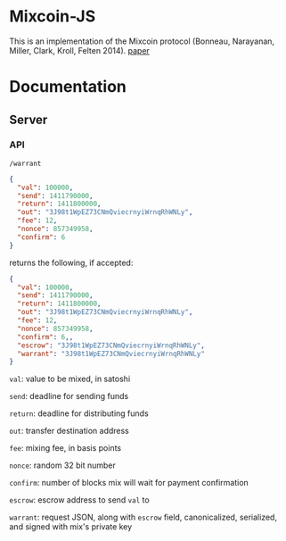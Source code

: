 # Mixcoin-JS

This is an implementation of the Mixcoin protocol (Bonneau, Narayanan, Miller, Clark, Kroll, Felten 2014). [paper](https://eprint.iacr.org/2014/077.pdf)

# Documentation

## Server

### API

`/warrant`

```json
{
  "val": 100000,
  "send": 1411790000,
  "return": 1411800000,
  "out": "3J98t1WpEZ73CNmQviecrnyiWrnqRhWNLy",
  "fee": 12,
  "nonce": 857349958,
  "confirm": 6
}
```

returns the following, if accepted:

```json
{
  "val": 100000,
  "send": 1411790000,
  "return": 1411800000,
  "out": "3J98t1WpEZ73CNmQviecrnyiWrnqRhWNLy",
  "fee": 12,
  "nonce": 857349958,
  "confirm": 6,,
  "escrow": "3J98t1WpEZ73CNmQviecrnyiWrnqRhWNLy",
  "warrant": "3J98t1WpEZ73CNmQviecrnyiWrnqRhWNLy"
}
```


`val`: value to be mixed, in satoshi

`send`: deadline for sending funds

`return`: deadline for distributing funds

`out`: transfer destination address

`fee`: mixing fee, in basis points

`nonce`: random 32 bit number

`confirm`: number of blocks mix will wait for payment confirmation

`escrow`: escrow address to send `val` to

`warrant`: request JSON, along with `escrow` field, canonicalized, serialized, and signed with mix's private key
